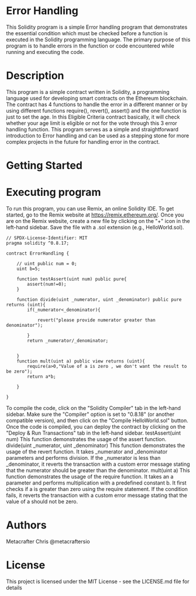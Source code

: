 # Error Handling
This Solidity program is a simple Error handling program that demonstrates the essential condition which must be checked before a function is executed in the Solidity programming language. The primary purpose of this program is to handle errors in the function or code encountered while running and executing the code.

# Description
This program is a simple contract written in Solidity, a programming language used for developing smart contracts on the Ethereum blockchain. The contract has 4 functions to handle the error in a different manner or by using different functions require(), revert(), assert() and the one function is just to set the age. In this Eligible Criteria contract basically, it will check whether your age limit is eligible or not for the vote through this 3 error handling function. This program serves as a simple and straightforward introduction to Error handling and can be used as a stepping stone for more complex projects in the future for handling error in the contract.

# Getting Started
# Executing program
To run this program, you can use Remix, an online Solidity IDE. To get started, go to the Remix website at https://remix.ethereum.org/. Once you are on the Remix website, create a new file by clicking on the "+" icon in the left-hand sidebar. Save the file with a .sol extension (e.g., HelloWorld.sol).

```
// SPDX-License-Identifier: MIT
pragma solidity ^0.8.17;

contract ErrorHandling {
   
    // uint public num = 0;
    uint b=5;

    function testAssert(uint num) public pure{
        assert(num!=0);
    }

    function divide(uint _numerator, uint _denominator) public pure returns (uint){
        if(_numerator<_denominator){
           
            revert("please provide numerator greater than denominator");
            
        }
        return _numerator/_denominator;
       

    }
    function mult(uint a) public view returns (uint){
        require(a>0,"Value of a is zero , we don't want the result to be zero");
        return a*b;

    }

}
```
To compile the code, click on the "Solidity Compiler" tab in the left-hand sidebar. Make sure the "Compiler" option is set to "0.8.18" (or another compatible version), and then click on the "Compile HelloWorld.sol" button. Once the code is compiled, you can deploy the contract by clicking on the "Deploy & Run Transactions" tab in the left-hand sidebar. testAssert(uint num) This function demonstrates the usage of the assert function. divide(uint _numerator, uint _denominator) This function demonstrates the usage of the revert function. It takes _numerator and _denominator parameters and performs division. If the _numerator is less than _denominator, it reverts the transaction with a custom error message stating that the numerator should be greater than the denominator. mult(uint a) This function demonstrates the usage of the require function. It takes an a parameter and performs multiplication with a predefined constant b. It first checks if a is greater than zero using the require statement. If the condition fails, it reverts the transaction with a custom error message stating that the value of a should not be zero.

# Authors
Metacrafter Chris @metacraftersio

# License
This project is licensed under the MIT License - see the LICENSE.md file for details
